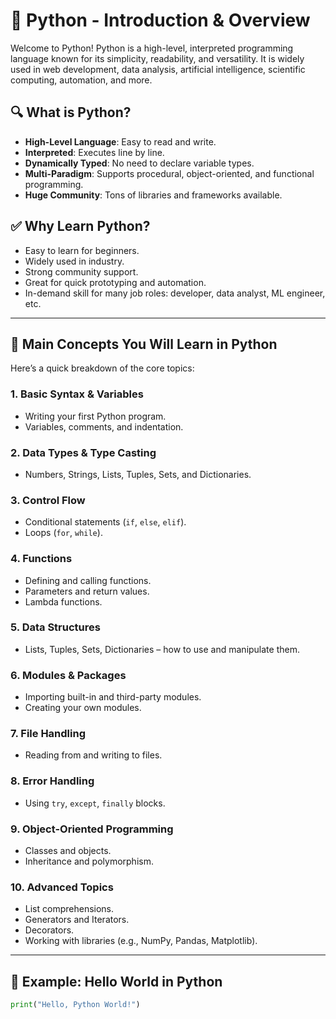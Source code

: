 # 🐍 Python - Introduction & Overview

Welcome to Python! Python is a high-level, interpreted programming language known for its simplicity, readability, and versatility. It is widely used in web development, data analysis, artificial intelligence, scientific computing, automation, and more.

## 🔍 What is Python?

- **High-Level Language**: Easy to read and write.
- **Interpreted**: Executes line by line.
- **Dynamically Typed**: No need to declare variable types.
- **Multi-Paradigm**: Supports procedural, object-oriented, and functional programming.
- **Huge Community**: Tons of libraries and frameworks available.

## ✅ Why Learn Python?

- Easy to learn for beginners.
- Widely used in industry.
- Strong community support.
- Great for quick prototyping and automation.
- In-demand skill for many job roles: developer, data analyst, ML engineer, etc.

---

## 🧠 Main Concepts You Will Learn in Python

Here’s a quick breakdown of the core topics:

### 1. **Basic Syntax & Variables**
- Writing your first Python program.
- Variables, comments, and indentation.

### 2. **Data Types & Type Casting**
- Numbers, Strings, Lists, Tuples, Sets, and Dictionaries.

### 3. **Control Flow**
- Conditional statements (`if`, `else`, `elif`).
- Loops (`for`, `while`).

### 4. **Functions**
- Defining and calling functions.
- Parameters and return values.
- Lambda functions.

### 5. **Data Structures**
- Lists, Tuples, Sets, Dictionaries – how to use and manipulate them.

### 6. **Modules & Packages**
- Importing built-in and third-party modules.
- Creating your own modules.

### 7. **File Handling**
- Reading from and writing to files.

### 8. **Error Handling**
- Using `try`, `except`, `finally` blocks.

### 9. **Object-Oriented Programming**
- Classes and objects.
- Inheritance and polymorphism.

### 10. **Advanced Topics**
- List comprehensions.
- Generators and Iterators.
- Decorators.
- Working with libraries (e.g., NumPy, Pandas, Matplotlib).

---

## 🚀 Example: Hello World in Python

```python
print("Hello, Python World!")
